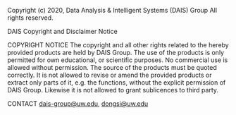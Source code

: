Copyright (c) 2020, Data Analysis & Intelligent Systems (DAIS) Group
All rights reserved.

DAIS Copyright and Disclaimer Notice

COPYRIGHT NOTICE
The copyright and all other rights related to the hereby provided products are held by DAIS Group. 
The use of the products is only permitted for own educational, or scientific purposes. No commercial use is allowed without permission. 
The source of the products must be quoted correctly. 
It is not allowed to revise or amend the provided products or extract only parts of it, e.g. the functions, without the explicit permission of DAIS Group. 
Likewise it is not allowed to grant sublicences to third party.

CONTACT
dais-group@uw.edu,
dongsi@uw.edu
